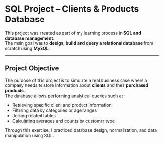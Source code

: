 # SQL Project – Clients & Products Database

This project was created as part of my learning process in **SQL and database management**.  
The main goal was to **design, build and query a relational database** from scratch using **MySQL**.

---

## Project Objective

The purpose of this project is to simulate a real business case where a company needs to store information about **clients** and their **purchased products**.  
The database allows performing analytical queries such as:

- Retrieving specific client and product information  
- Filtering data by categories or age ranges  
- Joining related tables  
- Calculating averages and counts by customer type  

Through this exercise, I practiced database design, normalization, and data manipulation using SQL.
